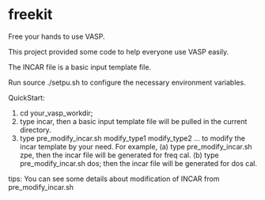 # freekit
Free your hands to use VASP.

This project provided some code to help everyone use VASP easily.

The INCAR file is a basic input template file.

Run source ./setpu.sh to configure the necessary environment variables.

QuickStart:
1. cd your_vasp_workdir;
2. type incar, then a basic input template file  will be pulled in the current directory.
3. type pre_modify_incar.sh modify_type1 modify_type2 ... to modify the incar template by your need.
For example,
(a) type pre_modify_incar.sh zpe, then the incar file will be generated for freq cal.
(b) type pre_modify_incar.sh dos; then the incar file will be generated for dos cal.

tips:
    You can see some details about modification of INCAR from pre_modify_incar.sh
